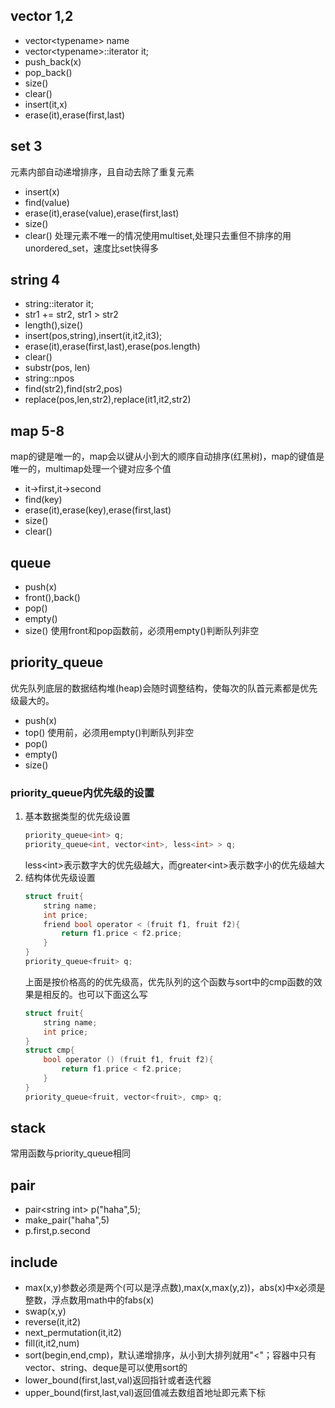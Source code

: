 ## vector  1,2
- vector\<typename> name
- vector\<typename>::iterator it;
- push_back(x)
- pop_back()
- size()
- clear()
- insert(it,x)
- erase(it),erase(first,last)
## set 3
元素内部自动递增排序，且自动去除了重复元素
- insert(x)
- find(value)
- erase(it),erase(value),erase(first,last)
- size()
- clear()
处理元素不唯一的情况使用multiset,处理只去重但不排序的用unordered_set，速度比set快得多
## string 4
- string::iterator it;
- str1 += str2, str1 > str2
- length(),size()
- insert(pos,string),insert(it,it2,it3);
- erase(it),erase(first,last),erase(pos.length)
- clear()
- substr(pos, len)
- string::npos
- find(str2),find(str2,pos)
- replace(pos,len,str2),replace(it1,it2,str2)
## map 5-8
map的键是唯一的，map会以键从小到大的顺序自动排序(红黑树)，map的键值是唯一的，multimap处理一个键对应多个值
- it->first,it->second
- find(key)
- erase(it),erase(key),erase(first,last)
- size()
- clear()
## queue
- push(x)
- front(),back()
- pop()
- empty()
- size()
使用front和pop函数前，必须用empty()判断队列非空
## priority_queue
优先队列底层的数据结构堆(heap)会随时调整结构，使每次的队首元素都是优先级最大的。
- push(x)
- top() 使用前，必须用empty()判断队列非空
- pop()
- empty()
- size()
### priority_queue内优先级的设置
1. 基本数据类型的优先级设置
    ```c
    priority_queue<int> q;
    priority_queue<int, vector<int>, less<int> > q;
    ```
    less\<int>表示数字大的优先级越大，而greater\<int>表示数字小的优先级越大
2. 结构体优先级设置
    ```c
    struct fruit{
        string name;
        int price;
        friend bool operator < (fruit f1, fruit f2){
            return f1.price < f2.price;
        }
    }
    priority_queue<fruit> q;
    ```
    上面是按价格高的的优先级高，优先队列的这个函数与sort中的cmp函数的效果是相反的。也可以下面这么写
    ```c
    struct fruit{
        string name;
        int price;
    }
    struct cmp{
        bool operator () (fruit f1, fruit f2){
            return f1.price < f2.price;
        }
    }
    priority_queue<fruit, vector<fruit>, cmp> q;
    ```
## stack
常用函数与priority_queue相同
## pair
- pair\<string int> p("haha",5);
- make_pair("haha",5)
- p.first,p.second
## include<algorithm>
- max(x,y)参数必须是两个(可以是浮点数),max(x,max(y,z))，abs(x)中x必须是整数，浮点数用math中的fabs(x)
- swap(x,y)
- reverse(it,it2)
- next_permutation(it,it2)
- fill(it,it2,num)
- sort(begin,end,cmp)，默认递增排序，从小到大排列就用"<"；容器中只有vector、string、deque是可以使用sort的
- lower_bound(first,last,val)返回指针或者迭代器
- upper_bound(first,last,val)返回值减去数组首地址即元素下标
